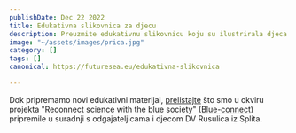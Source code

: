 ```yaml
---
publishDate: Dec 22 2022
title: Edukativna slikovnica za djecu
description: Preuzmite edukativnu slikovnicu koju su ilustrirala djeca.
image: "~/assets/images/prica.jpg"
category: []
tags: []
canonical: https://futuresea.eu/edukativna-slikovnica

---
```

Dok pripremamo novi edukativni materijal, [prelistajte](https://drive.google.com/file/d/1v4p20i1-oyJ1Vgs6ArC7crDt21p_yps7/view?usp=share_link) što smo u okviru projekta "Reconnect science with the blue society" ([Blue-connect](https://jaistrazujem.hr/)) pripremile u suradnji s odgajateljicama i djecom DV Rusulica iz Splita. 